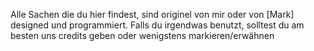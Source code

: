 Alle Sachen die du hier findest,
sind originel von mir oder von [Mark] 
designed und programmiert.
Falls du irgendwas benutzt, 
solltest du am besten uns credits geben
oder wenigstens markieren/erwähnen 
